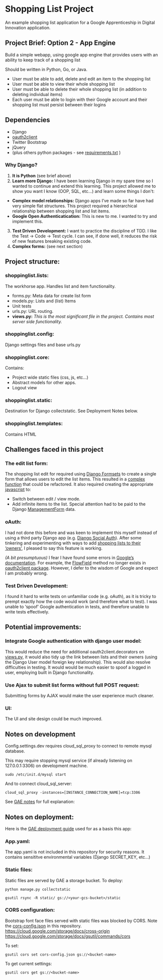 ﻿#  Shopping List Project

An example shopping list application for a Google Apprenticeship in Digital Innovation application. 

## Project Brief: Option 2 - App Engine

Build a simple webapp, using google app engine that provides users with an ability to keep track of a shopping list

Should be written in Python, Go, or Java.
* User must be able to add, delete and edit an item to the shopping list
* User must be able to view their whole shopping list
* User must be able to delete their whole shopping list (in addition to deleting individual items)
* Each user must be able to login with their Google account and their shopping list must persist between their logins

## Dependencies

* Django
* [oauth2client](https://github.com/google/oauth2client)
* Twitter Bootstrap
* jQuery
* (plus others python packages - see [requirements.txt](https://github.com/joehalloran/shoppinglist_project/blob/master/shoppinglist/requirements.txt) )

### Why Django?
1. **It is Python**
(see brief above)
2. **Learn more Django:** I have been learning Django in my spare time so I wanted to continue and extend this learning. This project allowed me to show you want I know (OOP, SQL, etc…) and learn some things I don't:
  * **Complex model relationships:**
Django apps I’ve made so far have had very simple flat structures. This project required a hierarchical relationship between shopping list and list items.
  * **Google Open Authenticatication:**
This is new to me. I wanted to try and implement this.

3. **Test Driven Development:**
I want to practice the discipline of TDD. I like the Test -> Code -> Test cycle. I can see, if done well, it reduces the risk of new features breaking existing code.
4. **Complex forms:**
(see next section)

## Project structure:

### shoppinglist.lists:
The workhorse app. Handles list and item functionality.
* forms.py: Meta data for create list form
* models.py: Lists and (list) Items
* Unit tests
* urls.py: URL routing.
* **views.py:** _This is the most significant file in the project. Contains most server side functionality._

### shoppinglist.config:
Django settings files and base urls.py

### shoppinglist.core:
Contains:
* Project wide static files (css, js, etc...)
* Abstract models for other apps.
* Logout view

### shoppinglist.static:
Destination for Django collectstatic. See Deployment Notes below.

### shoppinglist.templates:
Contains HTML

## Challenges faced in this project

### The edit list form:
The shopping list edit for required using [Django Formsets](https://docs.djangoproject.com/en/1.10/topics/forms/formsets/) to create a single form that allows users to edit the list items. This resulted in a [complex function](https://github.com/joehalloran/shoppinglist_project/blob/master/shoppinglist/lists/views.py#L96) that could be refactored. It also required creating the appropriate [javascript](https://github.com/joehalloran/shoppinglist_project/blob/master/shoppinglist/lists/static/lists/lists.js) to:
  * Switch between edit / view mode.
  * Add infinite items to the list. Special attention had to be paid to the Django [ManagementForm](https://docs.djangoproject.com/en/1.10/topics/forms/formsets/#understanding-the-managementform) data.

### oAuth:
I had not done this before and was keen to implement this myself instead of using a third party Django app (e.g. [Django Social Auth](https://github.com/omab/django-social-auth)). After some tinkering and experimenting with ways to add [shopping lists to their ‘owners’](https://github.com/joehalloran/shoppinglist_project/blob/master/shoppinglist/lists/views.py#L60), I pleased to say this feature is working.

*(A bit presumptuous)*
I fear I have found some errors in [Google’s documentation](https://developers.google.com/api-client-library/python/guide/django). For example, the [FlowField](https://developers.google.com/api-client-library/python/guide/django#flows) method no longer exists in [oauth2client package](https://github.com/google/oauth2client). However, I defer to the wisdom of Google and expect I am probably wrong.

### Test Driven Development:
I found it hard to write tests on unfamiliar code (e.g. oAuth), as it is tricky to prempt exactly how the code would work (and therefore what to test). I was unable to ‘spoof’ Google authentication in tests, and therefore unable to write tests effectively.


## Potential improvements:

### Integrate Google authentication with django user model:
This would reduce the need for additional oauth2client.decorators on [views.py](https://github.com/joehalloran/shoppinglist_project/blob/master/shoppinglist/lists/views.py), it would also tidy up the link between lists and their owners (using the Django User model foreign key relationship). This would also resolve difficulties in testing. It would would be much easier to spoof a logged in user, employing built in Django functionality.

### Use Ajax to submit list forms without full POST request:
Submitting forms by AJAX would make the user experience much cleaner.

### UI:
The UI and site design could be much improved.

## Notes on development

Config.settings.dev requires cloud_sql_proxy to connect to remote mysql database.

This may require stopping mysql service (if already listening on 127.0.0.1:3306) on development machine.

```
sudo /etc/init.d/mysql start
```

And to connect cloud_sql_server:

```
cloud_sql_proxy -instances=[INSTANCE_CONNECTION_NAME]=tcp:3306
```

See [GAE notes](https://cloud.google.com/python/django/flexible-environment) for full explanation:

## Notes on deployment:


Here is the [GAE deployment guide](https://cloud.google.com/python/django/flexible-environment) used for as a basis this app:

### App.yaml:
The app.yaml is not included in this repository for security reasons. It contains sensititve environmental variables (Django SECRET_KEY, etc…)

### Static files:
Static files are served by GAE a storage bucket. To deploy:
```
python manage.py collectstatic
```
```
gsutil rsync -R static/ gs://<your-gcs-bucket>/static
```
### CORS configuration:
Bootstrap font face files served with static files was blocked by CORS. Note the [cors-config.json](https://github.com/joehalloran/shoppinglist_project/blob/master/shoppinglist/cors-config.json) in this repository.
https://cloud.google.com/storage/docs/cross-origin
https://cloud.google.com/storage/docs/gsutil/commands/cors

To set:
```
gsutil cors set cors-config.json gs://<bucket-name>
```
To get current settings:
```
gsutil cors get gs://<bucket-name>
```